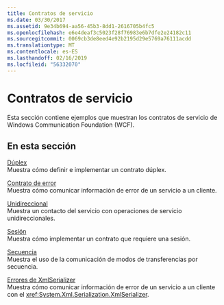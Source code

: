 ```yaml
---
title: Contratos de servicio
ms.date: 03/30/2017
ms.assetid: 9e34b694-aa56-45b3-8dd1-2616705b4fc5
ms.openlocfilehash: e6e4deaf3c5023f28f76983e6b7dfe2e24182c11
ms.sourcegitcommit: 0069cb3de8eed4e92b2195d29e5769a76111acdd
ms.translationtype: MT
ms.contentlocale: es-ES
ms.lasthandoff: 02/16/2019
ms.locfileid: "56332070"
---
```

# <a name="service-contracts"></a>Contratos de servicio
Esta sección contiene ejemplos que muestran los contratos de servicio de Windows Communication Foundation (WCF).  
  
## <a name="in-this-section"></a>En esta sección  
 [Dúplex](../../../../docs/framework/wcf/samples/duplex.md)  
 Muestra cómo definir e implementar un contrato dúplex.  
  
 [Contrato de error](../../../../docs/framework/wcf/samples/fault-contract.md)  
 Muestra cómo comunicar información de error de un servicio a un cliente.  
  
 [Unidireccional](../../../../docs/framework/wcf/samples/one-way.md)  
 Muestra un contacto del servicio con operaciones de servicio unidireccionales.  
  
 [Sesión](../../../../docs/framework/wcf/samples/session.md)  
 Muestra cómo implementar un contrato que requiere una sesión.  
  
 [Secuencia](../../../../docs/framework/wcf/samples/stream.md)  
 Muestra el uso de la comunicación de modos de transferencias por secuencia.  
  
 [Errores de XmlSerializer](../../../../docs/framework/wcf/samples/xmlserializer-faults.md)  
 Muestra cómo comunicar información de error de un servicio a un cliente con el <xref:System.Xml.Serialization.XmlSerializer>.
